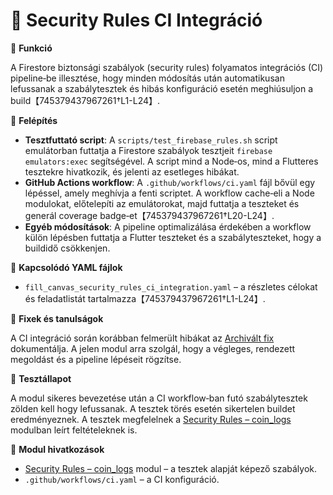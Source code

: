 # 🧪 Security Rules CI Integráció

🎯 **Funkció**

A Firestore biztonsági szabályok (security rules) folyamatos integrációs (CI) pipeline‑be illesztése, hogy minden módosítás után automatikusan lefussanak a szabálytesztek és hibás konfiguráció esetén meghiúsuljon a build【745379437967261†L1-L24】.

🧠 **Felépítés**

- **Tesztfuttató script**: A `scripts/test_firebase_rules.sh` script emulátorban futtatja a Firestore szabályok tesztjeit `firebase emulators:exec` segítségével. A script mind a Node‑os, mind a Flutteres tesztekre hivatkozik, és jelenti az esetleges hibákat.
- **GitHub Actions workflow**: A `.github/workflows/ci.yaml` fájl bővül egy lépéssel, amely meghívja a fenti scriptet. A workflow cache‑eli a Node modulokat, előtelepíti az emulátorokat, majd futtatja a teszteket és generál coverage badge‑et【745379437967261†L20-L24】.
- **Egyéb módosítások**: A pipeline optimalizálása érdekében a workflow külön lépésben futtatja a Flutter teszteket és a szabályteszteket, hogy a buildidő csökkenjen.

📄 **Kapcsolódó YAML fájlok**

- `fill_canvas_security_rules_ci_integration.yaml` – a részletes célokat és feladatlistát tartalmazza【745379437967261†L1-L24】.

🐞 **Fixek és tanulságok**

A CI integráció során korábban felmerült hibákat az [Archivált fix](../_archive/fixes/fix_security_rules_ci.md) dokumentálja. A jelen modul arra szolgál, hogy a végleges, rendezett megoldást és a pipeline lépéseit rögzítse.

🧪 **Tesztállapot**

A modul sikeres bevezetése után a CI workflow‑ban futó szabálytesztek zölden kell hogy lefussanak. A tesztek törés esetén sikertelen buildet eredményeznek. A tesztek megfelelnek a [Security Rules – coin_logs](security_rules_coin_logs.md) modulban leírt feltételeknek is.

📎 **Modul hivatkozások**

- [Security Rules – coin_logs](security_rules_coin_logs.md) modul – a tesztek alapját képező szabályok.
- `.github/workflows/ci.yaml` – a CI konfiguráció.
